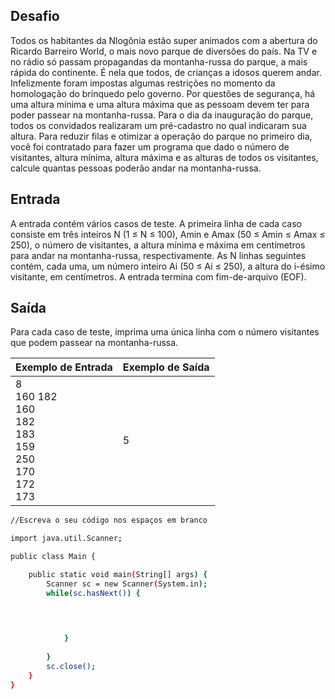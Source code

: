## Desafio

Todos os habitantes da Nlogônia estão super animados com a abertura do Ricardo Barreiro World, o mais novo parque de diversões do país. Na TV e no rádio só passam propagandas da montanha-russa do parque, a mais rápida do continente. É nela que todos, de crianças a idosos querem andar.
Infelizmente foram impostas algumas restrições no momento da homologação do brinquedo pelo governo. Por questões de segurança, há uma altura mínima e uma altura máxima que as pessoam devem ter para poder passear na montanha-russa.
Para o dia da inauguração do parque, todos os convidados realizaram um pré-cadastro no qual indicaram sua altura. Para reduzir filas e otimizar a operação do parque no primeiro dia, você foi contratado para fazer um programa que dado o número de visitantes, altura mínima, altura máxima e as alturas de todos os visitantes, calcule quantas pessoas poderão andar na montanha-russa.

## Entrada

A entrada contém vários casos de teste. A primeira linha de cada caso consiste em três inteiros N (1 ≤ N ≤ 100), Amin e Amax (50 ≤ Amin ≤ Amax ≤ 250), o número de visitantes, a altura mínima e máxima em centímetros para andar na montanha-russa, respectivamente.
As N linhas seguintes contém, cada uma, um número inteiro Ai (50 ≤ Ai ≤ 250), a altura do i-ésimo visitante, em centímetros.
A entrada termina com fim-de-arquivo (EOF).

## Saída

Para cada caso de teste, imprima uma única linha com o número visitantes que podem passear na montanha-russa.

| Exemplo de Entrada | Exemplo de Saída|
| ---|--- |
8<br />160 182<br />160<br />182<br />183<br />159<br />250<br />170<br />172<br />173 | 5 |

```bash
//Escreva o seu código nos espaços em branco

import java.util.Scanner;

public class Main {

	public static void main(String[] args) {
		Scanner sc = new Scanner(System.in);
		while(sc.hasNext()) {

                         

			 
			}
			
		}
		sc.close();
	}
}

```